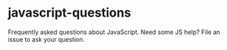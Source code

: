 javascript-questions
====================

Frequently asked questions about JavaScript. Need some JS help? File an issue to ask your question.
